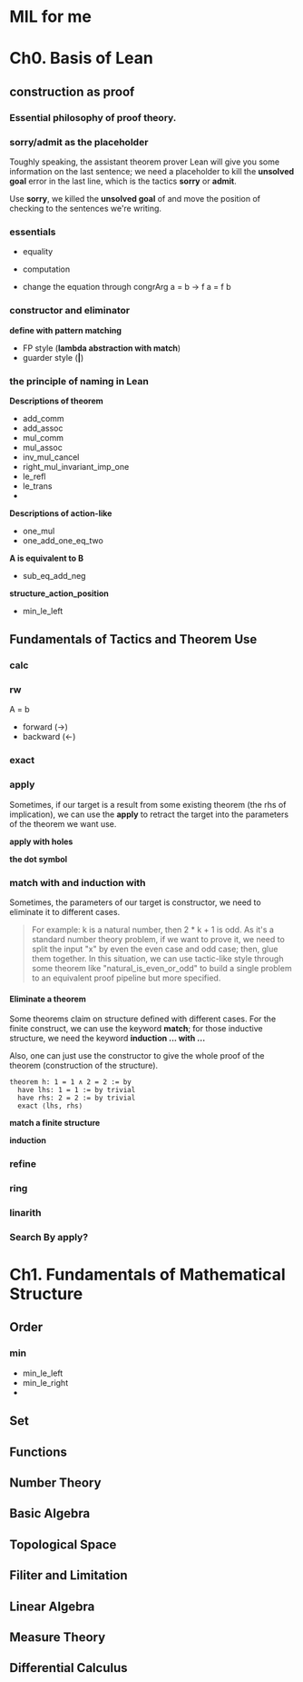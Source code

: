 # MIL for me

# Ch0. Basis of Lean

## construction as proof

### Essential philosophy of proof theory.

### sorry/admit as the placeholder

Toughly speaking, the assistant theorem prover Lean will give you some information on the last sentence; we need a placeholder to kill the **unsolved goal** error in the last line, which is the tactics **sorry** or **admit**.

Use **sorry**, we killed the **unsolved goal** of and move the position of checking to the sentences we're writing.

### essentials

- equality


- computation


- change the equation through congrArg
  a = b -> f a = f b



### constructor and eliminator

**define with pattern matching**

- FP style (**lambda abstraction with match**)
- guarder style (**|**)


### the principle of naming in Lean

**Descriptions of theorem**

- add_comm
- add_assoc
- mul_comm
- mul_assoc
- inv_mul_cancel
- right_mul_invariant_imp_one
- le_refl
- le_trans
-

**Descriptions of action-like**

- one_mul
- one_add_one_eq_two


**A is equivalent to B**

- sub_eq_add_neg



**structure_action_position**

- min_le_left

## Fundamentals of Tactics and Theorem Use



### calc



### rw

A = b

- forward (->)
- backward (<-)


### exact



### apply

Sometimes, if our target is a result from some existing theorem (the rhs of implication), we can use the **apply** to retract the target into the parameters of the theorem we want use.



**apply with holes**

**the dot symbol**

### match with and induction with

Sometimes, the parameters of our target is constructor, we need to eliminate it to different cases.

> For example: k is a natural number, then 2 * k + 1 is odd.
> As it's a standard number theory problem, if we want to prove it, we need to split the input "x" by even the even case and odd case; then, glue them together. In this situation, we can use tactic-like style through some theorem like "natural_is_even_or_odd" to build a single problem to an equivalent proof pipeline but more specified.



#### Eliminate a theorem

Some theorems claim on structure defined with different cases. For the finite construct, we can use the keyword **match**; for those inductive structure, we need the keyword **induction ... with ...**


Also, one can just use the constructor to give the whole proof of the theorem (construction of the structure).
```lean
theorem h: 1 = 1 ∧ 2 = 2 := by
  have lhs: 1 = 1 := by trivial
  have rhs: 2 = 2 := by trivial
  exact ⟨lhs, rhs⟩
```

**match a finite structure**


**induction**




### refine

### ring

### linarith


### Search By apply?


# Ch1. Fundamentals of Mathematical Structure

## Order

### min

- min_le_left
- min_le_right
-



## Set

## Functions

## Number Theory

## Basic Algebra

## Topological Space

## Filiter and Limitation

## Linear Algebra

## Measure Theory

## Differential Calculus
